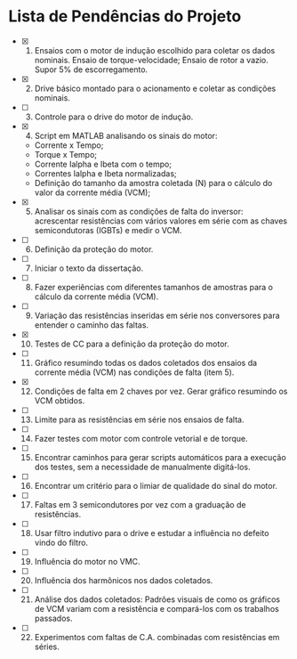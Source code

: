 # Lista de Pendências do Projeto

- [x] 1. Ensaios com o motor de indução escolhido para coletar os dados nominais. Ensaio de torque-velocidade; Ensaio de rotor a vazio. Supor 5% de escorregamento.
- [x] 2. Drive básico montado para o acionamento e coletar as condições nominais. 
- [ ] 3. Controle para o drive do motor de indução. 
- [x] 4. Script em MATLAB analisando os sinais do motor: 
    - Corrente x Tempo;
    - Torque x Tempo;
    - Corrente Ialpha e Ibeta com o tempo;
    - Correntes Ialpha e Ibeta normalizadas;
    - Definição do tamanho da amostra coletada (N) para o cálculo do valor da corrente média (VCM);
- [x] 5. Analisar os sinais com as condições de falta do inversor: acrescentar resistências com vários valores em série com as chaves semicondutoras (IGBTs) e medir o VCM.
- [ ] 6. Definição da proteção do motor.
- [ ] 7. Iniciar o texto da dissertação.
- [ ] 8. Fazer experiências com diferentes tamanhos de amostras para o cálculo da corrente média (VCM).
- [ ] 9. Variação das resistências inseridas em série nos conversores para entender o caminho das faltas.
- [x] 10. Testes de CC para a definição da proteção do motor.
- [ ] 11. Gráfico resumindo todas os dados coletados dos ensaios da corrente média (VCM) nas condições de falta (item 5).
- [x] 12. Condições de falta em 2 chaves por vez. Gerar gráfico resumindo os VCM obtidos.
- [ ] 13. Limite para as resistências em série nos ensaios de falta.
- [ ] 14. Fazer testes com motor com controle vetorial e de torque.
- [ ] 15. Encontrar caminhos para gerar scripts automáticos para a execução dos testes, sem a necessidade de manualmente digitá-los.
- [ ] 16. Encontrar um critério para o limiar de qualidade do sinal do motor.
- [ ] 17. Faltas em 3 semicondutores por vez com a graduação de resistências.
- [ ] 18. Usar filtro indutivo para o drive e estudar a influência no defeito vindo do filtro.
- [ ] 19. Influência do motor no VMC.
- [ ] 20. Influência dos harmônicos nos dados coletados.
- [ ] 21. Análise dos dados coletados: Padrões visuais de como os gráficos de VCM variam com a resistência e compará-los com os trabalhos passados.
- [ ] 22. Experimentos com faltas de C.A. combinadas com resistências em séries.   